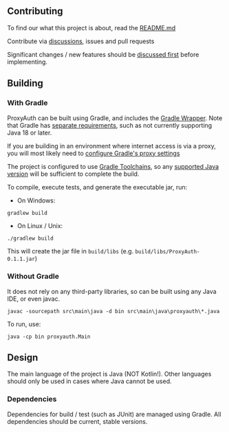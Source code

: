 ## Contributing

To find our what this project is about, read the [README.md](README.md)

Contribute via [discussions](https://github.com/Zeckie/ProxyAuth/discussions), issues and pull requests

Significant changes / new features should be [discussed first](https://github.com/Zeckie/ProxyAuth/discussions) before
implementing.

## Building

### With Gradle

ProxyAuth can be built using Gradle, and includes the
[Gradle Wrapper](https://docs.gradle.org/current/userguide/gradle_wrapper.html). Note that Gradle has
[separate requirements](https://docs.gradle.org/current/userguide/compatibility.html), such as not currently supporting
Java 18 or later.

If you are building in an environment where internet access is via a proxy, you will most likely need
to [configure Gradle's proxy settings](https://docs.gradle.org/current/userguide/build_environment.html#sec:accessing_the_web_via_a_proxy)

The project is configured to use [Gradle Toolchains](https://docs.gradle.org/current/userguide/toolchains.html), so any
[supported Java version](https://docs.gradle.org/current/userguide/compatibility.html) will be sufficient to complete
the build.

To compile, execute tests, and generate the executable jar, run:

- On Windows:

```
gradlew build
```

- On Linux / Unix:

```bash
./gradlew build
```

This will create the jar file in `build/libs` (e.g. `build/libs/ProxyAuth-0.1.1.jar`)

### Without Gradle

It does not rely on any third-party libraries, so can be built using any Java IDE, or even javac.

```
javac -sourcepath src\main\java -d bin src\main\java\proxyauth\*.java
```

To run, use:

```
java -cp bin proxyauth.Main
```

## Design

The main language of the project is Java (NOT Kotlin!). Other languages should only be used in cases where Java cannot
be used.

### Dependencies

Dependencies for build / test (such as JUnit) are managed using Gradle. All dependencies should be current, stable
versions.

